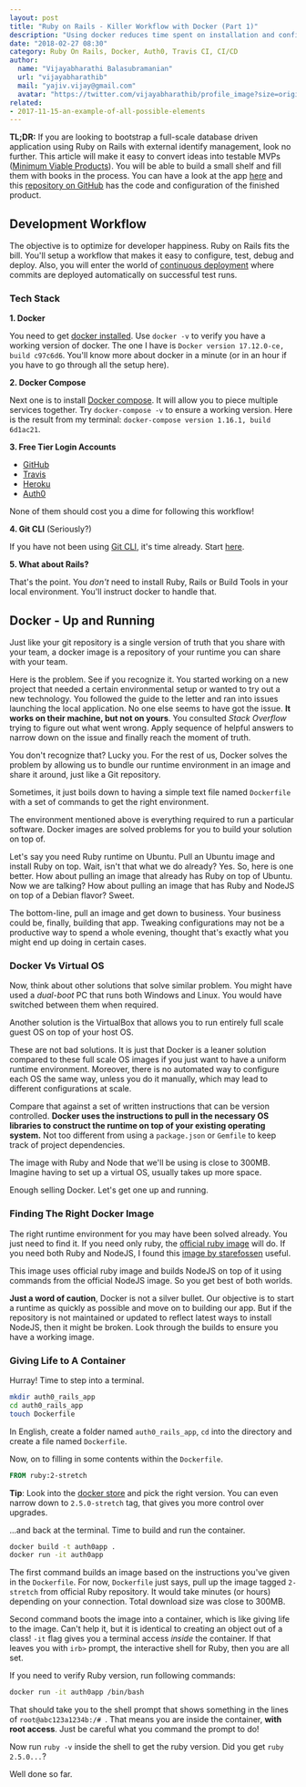 ```yaml
---
layout: post
title: "Ruby on Rails - Killer Workflow with Docker (Part 1)"
description: "Using docker reduces time spent on installation and configuration. You just dive right into building products."
date: "2018-02-27 08:30"
category: Ruby On Rails, Docker, Auth0, Travis CI, CI/CD
author:
  name: "Vijayabharathi Balasubramanian"
  url: "vijayabharathib"
  mail: "yajiv.vijay@gmail.com"
  avatar: "https://twitter.com/vijayabharathib/profile_image?size=original"
related:
- 2017-11-15-an-example-of-all-possible-elements
---
```


**TL;DR:** If you are looking to bootstrap a full-scale database driven application using Ruby on Rails with external identify management, look no further. This article will make it easy to convert ideas into testable MVPs ([Minimum Viable Products](https://en.wikipedia.org/wiki/Minimum_viable_product)). You will be able to build a small shelf and fill them with books in the process. You can have a look at the app [here](https://bookstall.herokuapp.com/) and  this [repository on GitHub](https://github.com/vijayabharathib/auth0_rails_docker) has the code and configuration of the finished product.

## Development Workflow

The objective is to optimize for developer happiness. Ruby on Rails fits the bill. You'll setup a workflow that makes it easy to configure, test, debug and deploy.  Also, you will enter the world of [continuous deployment](https://en.wikipedia.org/wiki/Continuous_delivery) where commits are deployed automatically on successful test runs.

### Tech Stack

**1. Docker**

You need to get [docker installed](https://docs.docker.com/install/). Use `docker -v` to verify you have a working version of docker. The one I have is `Docker version 17.12.0-ce, build c97c6d6`. You'll know more about docker in a minute (or in an hour if you have to go through all the setup here).

**2. Docker Compose**

Next one is to install [Docker compose](https://docs.docker.com/compose/install/). It will allow you to piece multiple services together. Try `docker-compose -v` to ensure a working version. Here is the result from my terminal: `docker-compose version 1.16.1, build 6d1ac21`.

**3. Free Tier Login Accounts**

  * [GitHub](https://github.com/)
  * [Travis](https://travis-ci.org/)
  * [Heroku](https://dashboard.heroku.com)
  * [Auth0](http://auth0.com/) 

None of them should cost you a dime for following this workflow!

**4. Git CLI** (Seriously?)

If you have not been using [Git CLI](https://git-scm.com/downloads), it's time already. Start [here](https://git-scm.com/book/en/v2/Getting-Started-The-Command-Line).

**5. What about Rails?**

That's the point. You *don't* need to install Ruby, Rails or Build Tools in your local environment. You'll instruct docker to handle that.

## Docker - Up and Running

Just like your git repository is a single version of truth that you share with your team, a docker image is a repository of your runtime you can share with your team. 

Here is the problem. See if you recognize it. You started working on a new project that needed a certain environmental setup or wanted to try out a new technology. You followed the guide to the letter and ran into issues launching the local application. No one else seems to have got the issue. **It works on their machine, but not on yours**. You consulted *Stack Overflow* trying to figure out what went wrong. Apply sequence of helpful answers to narrow down on the issue and finally reach the moment of truth.

You don't recognize that? Lucky you. For the rest of us, Docker solves the problem by allowing us to bundle our runtime environment in an image and share it around, just like a Git repository.

Sometimes, it just boils down to having a simple text file named `Dockerfile` with a set of commands to get the right environment.

The environment mentioned above is everything required to run a particular software. Docker images are solved problems for you to build your solution on top of.

Let's say you need Ruby runtime on Ubuntu. Pull an Ubuntu image and install Ruby on top. Wait, isn't that what we do already? Yes. So, here is one better. How about pulling an image that already has Ruby on top of Ubuntu. Now we are talking? How about pulling an image that has Ruby and NodeJS on top of a Debian flavor? Sweet.

The bottom-line, pull an image and get down to business. Your business could be, finally, building that app. Tweaking configurations may not be a productive way to spend a whole evening, thought that's exactly what you might end up doing in certain cases.

### Docker Vs Virtual OS

Now, think about other solutions that solve similar problem. You might have used a *dual-boot* PC that runs both Windows and Linux. You would have switched between them when required.

Another solution is the VirtualBox that allows you to run entirely full scale guest OS on top of your host OS.

These are not bad solutions. It is just that Docker is a leaner solution compared to these full scale OS images if you just want to have a uniform runtime environment. Moreover, there is no automated way to configure each OS the same way, unless you do it manually, which may lead to different configurations at scale.

Compare that against a set of written instructions that can be version controlled. **Docker uses the instructions to pull in the necessary OS libraries to construct the runtime on top of your existing operating system.** Not too different from using a `package.json` or `Gemfile` to keep track of project dependencies.

The image with Ruby and Node that we'll be using is close to 300MB. Imagine having to set up a virtual OS, usually takes up more space.

Enough selling Docker. Let's get one up and running.

### Finding The Right Docker Image

The right runtime environment for you may have been solved already. You just need to find it. If you need only ruby, the [official ruby image](https://store.docker.com/images/ruby) will do. If you need both Ruby and NodeJS, I found this [image by starefossen](https://hub.docker.com/r/starefossen/ruby-node/) useful.

This image uses official ruby image and builds NodeJS on top of it using commands from the official NodeJS image. So you get best of both worlds.

**Just a word of caution**, Docker is not a silver bullet. Our objective is to start a runtime as quickly as possible and move on to building our app. But if the repository is not maintained or updated to reflect latest ways to install NodeJS, then it might be broken. Look through the builds to ensure you have a working image.

### Giving Life to A Container
Hurray! Time to step into a terminal.

```bash
mkdir auth0_rails_app
cd auth0_rails_app
touch Dockerfile
```

In English, create a folder named `auth0_rails_app`, `cd` into the directory and create a file named `Dockerfile`.

Now, on to filling in some contents within the `Dockerfile`.

```Dockerfile
FROM ruby:2-stretch

```
**Tip**: Look into the [docker store](https://store.docker.com/images/ruby) and pick the right version. You can even narrow down to `2.5.0-stretch` tag, that gives you more control over upgrades.

...and back at the terminal. Time to build and run the container.

```bash
docker build -t auth0app .
docker run -it auth0app

```

The first command builds an image based on the instructions you've given in the `Dockerfile`. For now, `Dockerfile` just says, pull up the image tagged `2-stretch` from official Ruby repository. It would take minutes (or hours) depending on your connection. Total download size was close to 300MB.

Second command boots the image into a container, which is like giving life to the image. Can't help it, but it is identical to creating an object out of a class! `-it` flag gives you a terminal access *inside* the container. If that leaves you with `irb>` prompt, the interactive shell for Ruby, then you are all set. 

If you need to verify Ruby version, run following commands:

```bash
docker run -it auth0app /bin/bash
```

That should take you to the shell prompt that shows something in the lines of `root@abc123a1234b:/# `. That means you are inside the container, **with root access**. Just be careful what you command the prompt to do!

Now run `ruby -v` inside the shell to get the ruby version. Did you get `ruby 2.5.0...`? 

Well done so far. 

